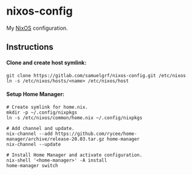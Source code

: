 nixos-config
============

My [NixOS][] configuration.

Instructions
------------

#### Clone and create host symlink:
```
git clone https://gitlab.com/samuelgrf/nixos-config.git /etc/nixos
ln -s /etc/nixos/hosts/<name> /etc/nixos/host
```

#### Setup Home Manager:

```
# Create symlink for home.nix.
mkdir -p ~/.config/nixpkgs
ln -s /etc/nixos/common/home.nix ~/.config/nixpkgs

# Add channel and update.
nix-channel --add https://github.com/rycee/home-manager/archive/release-20.03.tar.gz home-manager
nix-channel --update

# Install Home Manager and activate configuration.
nix-shell '<home-manager>' -A install
home-manager switch
```

[NixOS]: https://nixos.org
